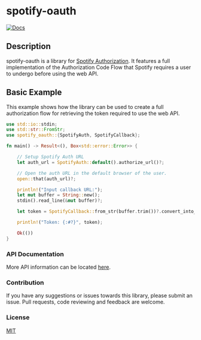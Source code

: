 # spotify-oauth
[![Docs](https://docs.rs/spotify-oauth/badge.svg)](https://docs.rs/spotify-oauth/)

## Description
spotify-oauth is a library for [Spotify Authorization](https://developer.spotify.com/documentation/general/guides/authorization-guide/).
It features a full implementation of the Authorization Code Flow that Spotify requires a user to undergo before using the web API.

## Basic Example
This example shows how the library can be used to create a full authorization flow for retrieving the token required to use the web API.
```rust
use std::io::stdin;
use std::str::FromStr;
use spotify_oauth::{SpotifyAuth, SpotifyCallback};

fn main() -> Result<(), Box<std::error::Error>> {

    // Setup Spotify Auth URL
    let auth_url = SpotifyAuth::default().authorize_url()?;

    // Open the auth URL in the default browser of the user.
    open::that(auth_url)?;

    println!("Input callback URL:");
    let mut buffer = String::new();
    stdin().read_line(&mut buffer)?;

    let token = SpotifyCallback::from_str(buffer.trim())?.convert_into_token()?;

    println!("Token: {:#?}", token);

    Ok(())
}
```

### API Documentation
More API information can be located [here](https://docs.rs/spotify-oauth/).

### Contribution
If you have any suggestions or issues towards this library, please submit an
issue. Pull requests, code reviewing and feedback are welcome.

### License
[MIT](LICENSE)

